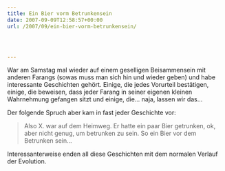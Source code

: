 ```yaml
---
title: Ein Bier vorm Betrunkensein
date: 2007-09-09T12:58:57+00:00
url: /2007/09/ein-bier-vorm-betrunkensein/




---
```

War am Samstag mal wieder auf einem geselligen Beisammensein mit anderen Farangs (sowas muss man sich hin und wieder geben) und habe interessante Geschichten gehört. Einige, die jedes Vorurteil bestätigen, einige, die beweisen, dass jeder Farang in seiner eigenen kleinen Wahrnehmung gefangen sitzt und einige, die... naja, lassen wir das...

Der folgende Spruch aber kam in fast jeder Geschichte vor:

> Also X. war auf dem Heimweg. Er hatte ein paar Bier getrunken, ok, aber nicht genug, um betrunken zu sein. So ein Bier vor dem Betrunken sein...

Interessanterweise enden all diese Geschichten mit dem normalen Verlauf der Evolution.
